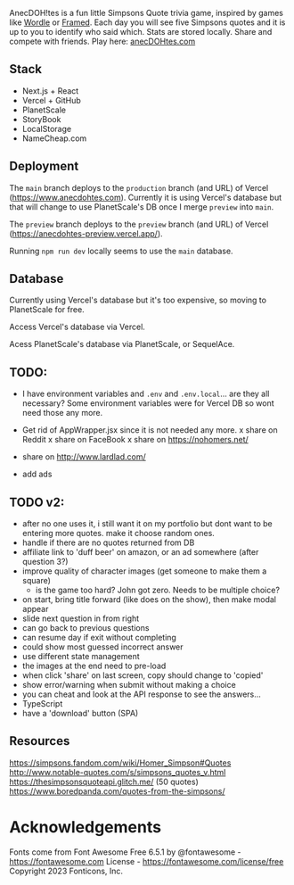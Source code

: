 AnecDOH!tes is a fun little Simpsons Quote trivia game, inspired by games like [Wordle](https://www.nytimes.com/games/wordle/index.html) or [Framed](www.framed.wtf). Each day you will see five Simpsons quotes and it is up to you to identify who said which. Stats are stored locally. Share and compete with friends. Play here: [anecDOHtes.com](https://www.anecdohtes.com)

## Stack

- Next.js + React
- Vercel + GitHub
- PlanetScale
- StoryBook
- LocalStorage
- NameCheap.com

## Deployment

The `main` branch deploys to the `production` branch (and URL) of Vercel (https://www.anecdohtes.com). Currently it is using Vercel's database but that will change to use PlanetScale's DB once I merge `preview` into `main`.

The `preview` branch deploys to the `preview` branch (and URL) of Vercel (https://anecdohtes-preview.vercel.app/).

Running `npm run dev` locally seems to use the `main` database.

## Database

Currently using Vercel's database but it's too expensive, so moving to PlanetScale for free.

Access Vercel's database via Vercel.

Acess PlanetScale's database via PlanetScale, or SequelAce.

## TODO:

- I have environment variables and `.env` and `.env.local`... are they all necessary? Some environment variables were for Vercel DB so wont need those any more.
- Get rid of AppWrapper.jsx since it is not needed any more.
  x share on Reddit
  x share on FaceBook
  x share on https://nohomers.net/

- share on http://www.lardlad.com/
- add ads

## TODO v2:

- after no one uses it, i still want it on my portfolio but dont want to be entering more quotes. make it choose random ones.
- handle if there are no quotes returned from DB
- affiliate link to 'duff beer' on amazon, or an ad somewhere (after question 3?)
- improve quality of character images (get someone to make them a square)
  - is the game too hard? John got zero. Needs to be multiple choice?
- on start, bring title forward (like does on the show), then make modal appear
- slide next question in from right
- can go back to previous questions
- can resume day if exit without completing
- could show most guessed incorrect answer
- use different state management
- the images at the end need to pre-load
- when click 'share' on last screen, copy should change to 'copied'
- show error/warning when submit without making a choice
- you can cheat and look at the API response to see the answers...
- TypeScript
- have a 'download' button (SPA)

## Resources

https://simpsons.fandom.com/wiki/Homer_Simpson#Quotes
http://www.notable-quotes.com/s/simpsons_quotes_v.html
https://thesimpsonsquoteapi.glitch.me/ (50 quotes)
https://www.boredpanda.com/quotes-from-the-simpsons/

# Acknowledgements

Fonts come from Font Awesome Free 6.5.1 by @fontawesome - https://fontawesome.com License - https://fontawesome.com/license/free Copyright 2023 Fonticons, Inc.
